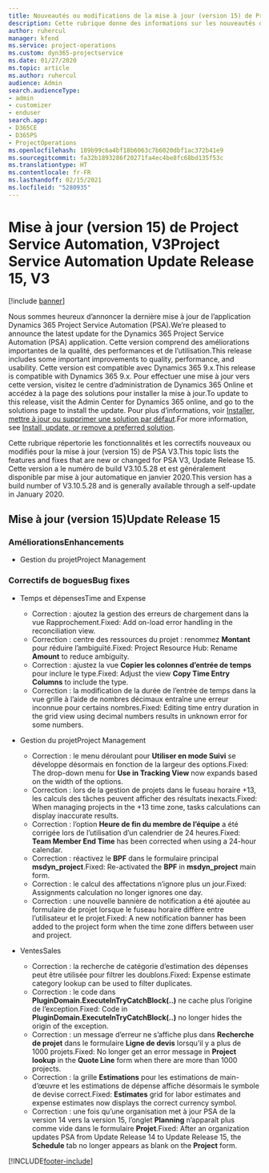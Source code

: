 ```yaml
---
title: Nouveautés ou modifications de la mise à jour (version 15) de Project Service Automation (correctif logiciel), V3
description: Cette rubrique donne des informations sur les nouveautés de la mise à jour (version 15) de Project Service Automation, V3.
author: ruhercul
manager: kfend
ms.service: project-operations
ms.custom: dyn365-projectservice
ms.date: 01/27/2020
ms.topic: article
ms.author: ruhercul
audience: Admin
search.audienceType:
- admin
- customizer
- enduser
search.app:
- D365CE
- D365PS
- ProjectOperations
ms.openlocfilehash: 189b99c6a4bf18b6063c7b6020dbf1ac372b41e9
ms.sourcegitcommit: fa32b1893286f20271fa4ec4be8fc68bd135f53c
ms.translationtype: HT
ms.contentlocale: fr-FR
ms.lasthandoff: 02/15/2021
ms.locfileid: "5280935"
---
```

# <a name="project-service-automation-update-release-15-v3"></a><span data-ttu-id="40001-103">Mise à jour (version 15) de Project Service Automation, V3</span><span class="sxs-lookup"><span data-stu-id="40001-103">Project Service Automation Update Release 15, V3</span></span>

[!include [banner](../includes/psa-now-project-operations.md)]

<span data-ttu-id="40001-104">Nous sommes heureux d’annoncer la dernière mise à jour de l’application Dynamics 365 Project Service Automation (PSA).</span><span class="sxs-lookup"><span data-stu-id="40001-104">We’re pleased to announce the latest update for the Dynamics 365 Project Service Automation (PSA) application.</span></span> <span data-ttu-id="40001-105">Cette version comprend des améliorations importantes de la qualité, des performances et de l’utilisation.</span><span class="sxs-lookup"><span data-stu-id="40001-105">This release includes some important improvements to quality, performance, and usability.</span></span> <span data-ttu-id="40001-106">Cette version est compatible avec Dynamics 365 9.x.</span><span class="sxs-lookup"><span data-stu-id="40001-106">This release is compatible with Dynamics 365 9.x.</span></span> <span data-ttu-id="40001-107">Pour effectuer une mise à jour vers cette version, visitez le centre d’administration de Dynamics 365 Online et accédez à la page des solutions pour installer la mise à jour.</span><span class="sxs-lookup"><span data-stu-id="40001-107">To update to this release, visit the Admin Center for Dynamics 365 online, and go to the solutions page to install the update.</span></span> <span data-ttu-id="40001-108">Pour plus d’informations, voir [Installer, mettre à jour ou supprimer une solution par défaut](https://docs.microsoft.com/power-platform/admin/install-remove-preferred-solution).</span><span class="sxs-lookup"><span data-stu-id="40001-108">For more information, see [Install, update, or remove a preferred solution](https://docs.microsoft.com/power-platform/admin/install-remove-preferred-solution).</span></span>

<span data-ttu-id="40001-109">Cette rubrique répertorie les fonctionnalités et les correctifs nouveaux ou modifiés pour la mise à jour (version 15) de PSA V3.</span><span class="sxs-lookup"><span data-stu-id="40001-109">This topic lists the features and fixes that are new or changed for PSA V3, Update Release 15.</span></span> <span data-ttu-id="40001-110">Cette version a le numéro de build V3.10.5.28 et est généralement disponible par mise à jour automatique en janvier 2020.</span><span class="sxs-lookup"><span data-stu-id="40001-110">This version has a build number of V3.10.5.28 and is generally available through a self-update in January 2020.</span></span>

## <a name="update-release-15"></a><span data-ttu-id="40001-111">Mise à jour (version 15)</span><span class="sxs-lookup"><span data-stu-id="40001-111">Update Release 15</span></span> 

### <a name="enhancements"></a><span data-ttu-id="40001-112">Améliorations</span><span class="sxs-lookup"><span data-stu-id="40001-112">Enhancements</span></span>

- <span data-ttu-id="40001-113">Gestion du projet</span><span class="sxs-lookup"><span data-stu-id="40001-113">Project Management</span></span>

### <a name="bug-fixes"></a><span data-ttu-id="40001-114">Correctifs de bogues</span><span class="sxs-lookup"><span data-stu-id="40001-114">Bug fixes</span></span>

- <span data-ttu-id="40001-115">Temps et dépenses</span><span class="sxs-lookup"><span data-stu-id="40001-115">Time and Expense</span></span>

  - <span data-ttu-id="40001-116">Correction : ajoutez la gestion des erreurs de chargement dans la vue Rapprochement.</span><span class="sxs-lookup"><span data-stu-id="40001-116">Fixed: Add on-load error handling in the reconciliation view.</span></span>
  - <span data-ttu-id="40001-117">Correction : centre des ressources du projet : renommez **Montant** pour réduire l’ambiguïté.</span><span class="sxs-lookup"><span data-stu-id="40001-117">Fixed: Project Resource Hub: Rename **Amount** to reduce ambiguity.</span></span>
  - <span data-ttu-id="40001-118">Correction : ajustez la vue **Copier les colonnes d’entrée de temps** pour inclure le type.</span><span class="sxs-lookup"><span data-stu-id="40001-118">Fixed: Adjust the view **Copy Time Entry Columns** to include the type.</span></span>
  - <span data-ttu-id="40001-119">Correction : la modification de la durée de l’entrée de temps dans la vue grille à l’aide de nombres décimaux entraîne une erreur inconnue pour certains nombres.</span><span class="sxs-lookup"><span data-stu-id="40001-119">Fixed: Editing time entry duration in the grid view using decimal numbers results in unknown error for some numbers.</span></span>

- <span data-ttu-id="40001-120">Gestion du projet</span><span class="sxs-lookup"><span data-stu-id="40001-120">Project Management</span></span>

  - <span data-ttu-id="40001-121">Correction : le menu déroulant pour **Utiliser en mode Suivi** se développe désormais en fonction de la largeur des options.</span><span class="sxs-lookup"><span data-stu-id="40001-121">Fixed: The drop-down menu for **Use in Tracking View** now expands based on the width of the options.</span></span>
  - <span data-ttu-id="40001-122">Correction : lors de la gestion de projets dans le fuseau horaire +13, les calculs des tâches peuvent afficher des résultats inexacts.</span><span class="sxs-lookup"><span data-stu-id="40001-122">Fixed: When managing projects in the +13 time zone, tasks calculations can display inaccurate results.</span></span>
  - <span data-ttu-id="40001-123">Correction : l’option **Heure de fin du membre de l’équipe** a été corrigée lors de l’utilisation d’un calendrier de 24 heures.</span><span class="sxs-lookup"><span data-stu-id="40001-123">Fixed: **Team Member End Time** has been corrected when using a 24-hour calendar.</span></span>
  - <span data-ttu-id="40001-124">Correction : réactivez le **BPF** dans le formulaire principal **msdyn_project**.</span><span class="sxs-lookup"><span data-stu-id="40001-124">Fixed: Re-activated the **BPF** in **msdyn_project** main form.</span></span>
  - <span data-ttu-id="40001-125">Correction : le calcul des affectations n’ignore plus un jour.</span><span class="sxs-lookup"><span data-stu-id="40001-125">Fixed: Assignments calculation no longer ignores one day.</span></span>
  - <span data-ttu-id="40001-126">Correction : une nouvelle bannière de notification a été ajoutée au formulaire de projet lorsque le fuseau horaire diffère entre l’utilisateur et le projet.</span><span class="sxs-lookup"><span data-stu-id="40001-126">Fixed: A new notification banner has been added to the project form when the time zone differs between user and project.</span></span>

- <span data-ttu-id="40001-127">Ventes</span><span class="sxs-lookup"><span data-stu-id="40001-127">Sales</span></span>

  - <span data-ttu-id="40001-128">Correction : la recherche de catégorie d’estimation des dépenses peut être utilisée pour filtrer les doublons.</span><span class="sxs-lookup"><span data-stu-id="40001-128">Fixed: Expense estimate category lookup can be used to filter duplicates.</span></span>
  - <span data-ttu-id="40001-129">Correction : le code dans **PluginDomain.ExecuteInTryCatchBlock(..)** ne cache plus l’origine de l’exception.</span><span class="sxs-lookup"><span data-stu-id="40001-129">Fixed: Code in **PluginDomain.ExecuteInTryCatchBlock(..)** no longer hides the origin of the exception.</span></span>
  - <span data-ttu-id="40001-130">Correction : un message d’erreur ne s’affiche plus dans **Recherche de projet** dans le formulaire **Ligne de devis** lorsqu’il y a plus de 1000 projets.</span><span class="sxs-lookup"><span data-stu-id="40001-130">Fixed: No longer get an error message in **Project lookup** in the **Quote Line** form when there are more than 1000 projects.</span></span>
  - <span data-ttu-id="40001-131">Correction : la grille **Estimations** pour les estimations de main-d’œuvre et les estimations de dépense affiche désormais le symbole de devise correct.</span><span class="sxs-lookup"><span data-stu-id="40001-131">Fixed: **Estimates** grid for labor estimates and expense estimates now displays the correct currency symbol.</span></span>
  - <span data-ttu-id="40001-132">Correction : une fois qu’une organisation met à jour PSA de la version 14 vers la version 15, l’onglet **Planning** n’apparaît plus comme vide dans le formulaire **Projet**.</span><span class="sxs-lookup"><span data-stu-id="40001-132">Fixed: After an organization updates PSA from Update Release 14 to Update Release 15, the **Schedule** tab no longer appears as blank on the **Project** form.</span></span>


[!INCLUDE[footer-include](../includes/footer-banner.md)]